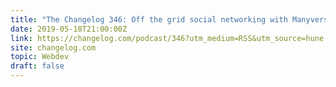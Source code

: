 ```yaml
---
title: "The Changelog 346: Off the grid social networking with Manyverse"
date: 2019-05-18T21:00:00Z
link: https://changelog.com/podcast/346?utm_medium=RSS&utm_source=hune
site: changelog.com
topic: Webdev
draft: false
---
```

